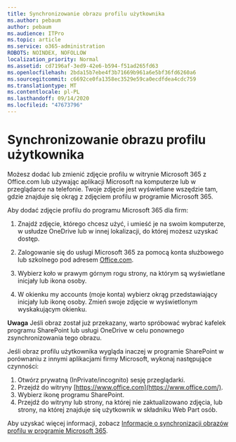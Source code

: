 ```yaml
---
title: Synchronizowanie obrazu profilu użytkownika
ms.author: pebaum
author: pebaum
ms.audience: ITPro
ms.topic: article
ms.service: o365-administration
ROBOTS: NOINDEX, NOFOLLOW
localization_priority: Normal
ms.assetid: cd7196af-3ed9-42e6-b594-f51ad265fd63
ms.openlocfilehash: 2bda15b7ebe4f3b71669b961a6e5bf36fd6260a6
ms.sourcegitcommit: c6692ce0fa1358ec3529e59ca0ecdfdea4cdc759
ms.translationtype: MT
ms.contentlocale: pl-PL
ms.lasthandoff: 09/14/2020
ms.locfileid: "47673796"
---
```

# <a name="sync-a-users-profile-picture"></a>Synchronizowanie obrazu profilu użytkownika

Możesz dodać lub zmienić zdjęcie profilu w witrynie Microsoft 365 z Office.com lub używając aplikacji Microsoft na komputerze lub w przeglądarce na telefonie. Twoje zdjęcie jest wyświetlane wszędzie tam, gdzie znajduje się okrąg z zdjęciem profilu w programie Microsoft 365.

Aby dodać zdjęcie profilu do programu Microsoft 365 dla firm:

1. Znajdź zdjęcie, którego chcesz użyć, i umieść je na swoim komputerze, w usłudze OneDrive lub w innej lokalizacji, do której możesz uzyskać dostęp.

2. Zalogowanie się do usługi Microsoft 365 za pomocą konta służbowego lub szkolnego pod adresem [Office.com](https://www.office.com).

3. Wybierz koło w prawym górnym rogu strony, na którym są wyświetlane inicjały lub ikona osoby.

4. W okienku my accounts (moje konta) wybierz okrąg przedstawiający inicjały lub ikonę osoby. Zmień swoje zdjęcie w wyświetlonym wyskakującym okienku.

**Uwaga** Jeśli obraz został już przekazany, warto spróbować wybrać kafelek programu SharePoint lub usługi OneDrive w celu ponownego zsynchronizowania tego obrazu.

Jeśli obraz profilu użytkownika wygląda inaczej w programie SharePoint w porównaniu z innymi aplikacjami firmy Microsoft, wykonaj następujące czynności:

1. Otwórz prywatną (InPrivate/incognito) sesję przeglądarki.
2. Przejdź do witryny [https://www.office.com](https://www.office.com/).
3. Wybierz ikonę programu SharePoint.
4. Przejdź do witryny lub strony, na której nie zaktualizowano zdjęcia, lub strony, na której znajduje się użytkownik w składniku Web Part osób.

Aby uzyskać więcej informacji, zobacz [Informacje o synchronizacji obrazów profilu w programie Microsoft 365](https://support.office.com/article/information-about-profile-picture-synchronization-in-office-365-20594d76-d054-4af4-a660-401133e3d48a).

